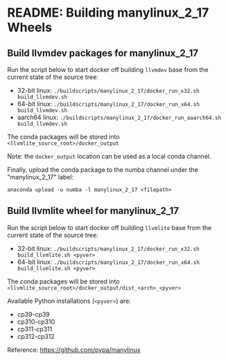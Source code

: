 # README: Building manylinux_2_17 Wheels


## Build llvmdev packages for manylinux_2_17

Run the script below to start docker off building `llvmdev` base from the current state of the source tree:

- 32-bit linux: `./buildscripts/manylinux_2_17/docker_run_x32.sh build_llvmdev.sh`
- 64-bit linux: `./buildscripts/manylinux_2_17/docker_run_x64.sh build_llvmdev.sh`
- aarch64 linux: `./buildscripts/manylinux_2_17/docker_run_aaarch64.sh build_llvmdev.sh`

The conda packages will be stored into `<llvmlite_source_root>/docker_output`

Note: the `docker_output` location can be used as a local conda channel.

Finally, upload the conda package to the numba channel under the "manylinux_2_17" label:

`anaconda upload -u numba -l manylinux_2_17 <filepath>`


## Build llvmlite wheel for manylinux_2_17

Run the script below to start docker off building `llvmlite` base from the current state of the source tree:

- 32-bit linux: `./buildscripts/manylinux_2_17/docker_run_x32.sh build_llvmlite.sh <pyver>`
- 64-bit linux: `./buildscripts/manylinux_2_17/docker_run_x64.sh build_llvmlite.sh <pyver>`

The conda packages will be stored into `<llvmlite_source_root>/docker_output/dist_<arch>_<pyver>`

Available Python installations (`<pyver>`) are:

- cp39-cp39
- cp310-cp310
- cp311-cp311
- cp312-cp312


Reference: https://github.com/pypa/manylinux
